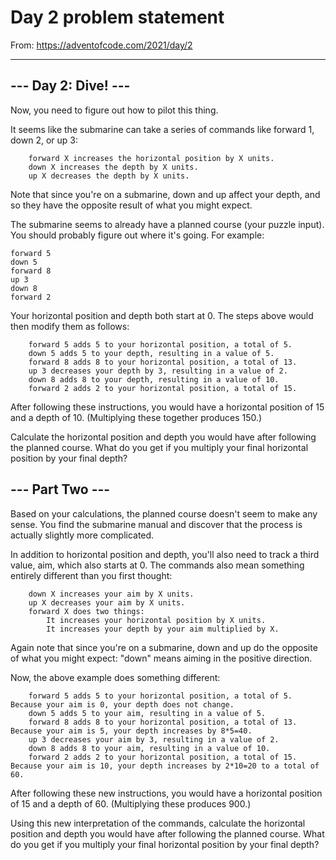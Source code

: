 # Day 2 problem statement
From: https://adventofcode.com/2021/day/2

---

## --- Day 2: Dive! ---

Now, you need to figure out how to pilot this thing.

It seems like the submarine can take a series of commands like forward 1, down 2, or up 3:
```
    forward X increases the horizontal position by X units.
    down X increases the depth by X units.
    up X decreases the depth by X units.
```
Note that since you're on a submarine, down and up affect your depth, and so they have the opposite result of what you might expect.

The submarine seems to already have a planned course (your puzzle input). You should probably figure out where it's going. For example:

```
forward 5
down 5
forward 8
up 3
down 8
forward 2
```

Your horizontal position and depth both start at 0. The steps above would then modify them as follows:

```
    forward 5 adds 5 to your horizontal position, a total of 5.
    down 5 adds 5 to your depth, resulting in a value of 5.
    forward 8 adds 8 to your horizontal position, a total of 13.
    up 3 decreases your depth by 3, resulting in a value of 2.
    down 8 adds 8 to your depth, resulting in a value of 10.
    forward 2 adds 2 to your horizontal position, a total of 15.
```

After following these instructions, you would have a horizontal position of 15 and a depth of 10. (Multiplying these together produces 150.)

Calculate the horizontal position and depth you would have after following the planned course. What do you get if you multiply your final horizontal position by your final depth?

## --- Part Two ---

Based on your calculations, the planned course doesn't seem to make any sense. You find the submarine manual and discover that the process is actually slightly more complicated.

In addition to horizontal position and depth, you'll also need to track a third value, aim, which also starts at 0. The commands also mean something entirely different than you first thought:
```
    down X increases your aim by X units.
    up X decreases your aim by X units.
    forward X does two things:
        It increases your horizontal position by X units.
        It increases your depth by your aim multiplied by X.
```
Again note that since you're on a submarine, down and up do the opposite of what you might expect: "down" means aiming in the positive direction.

Now, the above example does something different:
```
    forward 5 adds 5 to your horizontal position, a total of 5. Because your aim is 0, your depth does not change.
    down 5 adds 5 to your aim, resulting in a value of 5.
    forward 8 adds 8 to your horizontal position, a total of 13. Because your aim is 5, your depth increases by 8*5=40.
    up 3 decreases your aim by 3, resulting in a value of 2.
    down 8 adds 8 to your aim, resulting in a value of 10.
    forward 2 adds 2 to your horizontal position, a total of 15. Because your aim is 10, your depth increases by 2*10=20 to a total of 60.
```
After following these new instructions, you would have a horizontal position of 15 and a depth of 60. (Multiplying these produces 900.)

Using this new interpretation of the commands, calculate the horizontal position and depth you would have after following the planned course. What do you get if you multiply your final horizontal position by your final depth?
